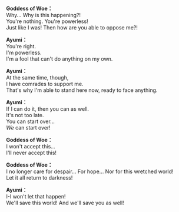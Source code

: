 # 

  
**Goddess of Woe：**  
Why... Why is this happening?!  
You're nothing. You're powerless!  
Just like I was! Then how are you able to oppose me?!  
  
**Ayumi：**  
You're right.  
I'm powerless.  
I'm a fool that can't do anything on my own.  
  
**Ayumi：**  
At the same time, though,  
I have comrades to support me.  
That's why I'm able to stand here now, ready to face anything.  
  
**Ayumi：**  
If I can do it, then you can as well.  
It's not too late.  
You can start over...  
*We* can start over!  
  
**Goddess of Woe：**  
I won't accept this...  
I'll never accept this!  
  
**Goddess of Woe：**  
I no longer care for despair... For hope... Nor for this wretched world!  
Let it all return to darkness!  
  
**Ayumi：**  
I-I won't let that happen!  
We'll save this world! And we'll save you as well!  
